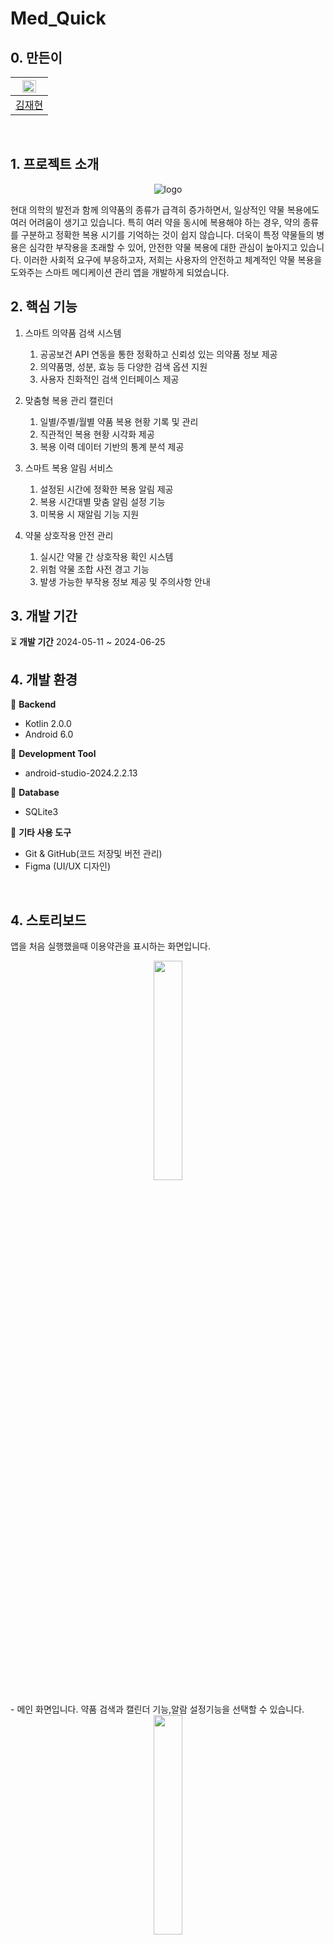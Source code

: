 # Med_Quick
## 0. 만든이
<div align="center">

| <img src="https://github.com/kod0406.png" width="70%"> |
| --- |
| [김재현](https://github.com/kod0406) |

</div>
<br>

## 1. 프로젝트 소개
<div align="center">
<img src="https://github.com/Capstone6/Med_Quick/assets/147029200/17446a8c-a168-486c-b8d5-9870f4f828ff" alt="logo">
</div>

현대 의학의 발전과 함께 의약품의 종류가 급격히 증가하면서, 일상적인 약물 복용에도 여러 어려움이 생기고 있습니다. 특히 여러 약을 동시에 복용해야 하는 경우, 약의 종류를 구분하고 정확한 복용 시기를 기억하는 것이 쉽지 않습니다. 더욱이 특정 약물들의 병용은 심각한 부작용을 초래할 수 있어, 안전한 약물 복용에 대한 관심이 높아지고 있습니다.
이러한 사회적 요구에 부응하고자, 저희는 사용자의 안전하고 체계적인 약물 복용을 도와주는 스마트 메디케이션 관리 앱을 개발하게 되었습니다.
<br>
## 2. 핵심 기능
1. 스마트 의약품 검색 시스템
    1. 공공보건 API 연동을 통한 정확하고 신뢰성 있는 의약품 정보 제공
    2. 의약품명, 성분, 효능 등 다양한 검색 옵션 지원
    3. 사용자 친화적인 검색 인터페이스 제공

2. 맞춤형 복용 관리 캘린더
    1. 일별/주별/월별 약품 복용 현황 기록 및 관리
    2. 직관적인 복용 현황 시각화 제공
    3. 복용 이력 데이터 기반의 통계 분석 제공

3. 스마트 복용 알림 서비스
    1. 설정된 시간에 정확한 복용 알림 제공
    2. 복용 시간대별 맞춤 알림 설정 기능
    3. 미복용 시 재알림 기능 지원

4. 약물 상호작용 안전 관리
    1. 실시간 약물 간 상호작용 확인 시스템
    2. 위험 약물 조합 사전 경고 기능
    3. 발생 가능한 부작용 정보 제공 및 주의사항 안내

## 3. 개발 기간
⏳ **개발 기간** 
2024-05-11 ~ 2024-06-25

## 4. 개발 환경  

📌 **Backend**  
- Kotlin 2.0.0
- Android 6.0

📌 **Development Tool**  
- android-studio-2024.2.2.13

📌 **Database**  
- SQLite3

📌 **기타 사용 도구**  
- Git & GitHub(코드 저장및 버전 관리)  
- Figma (UI/UX 디자인)

<br>

## 4. 스토리보드

앱을 처음 실행했을때 이용약관을 표시하는 화면입니다.
<div align="center">
<img src="https://github.com/user-attachments/assets/2ffa2d70-eec3-412e-a050-acb60da490a0" width="30%">
</div>
<br>
- 메인 화면입니다. 약품 검색과 캘린더 기능,알람 설정기능을 선택할 수 있습니다.

<div align="center">
<img src="https://github.com/user-attachments/assets/083c1436-835a-4991-a2cb-b3e261ebd5a8" width="30%">
</div>
<br>
- 약품 검색 화면입니다. 원하는 약품을 검색할 수 있습니다.

<div align="center">
<img src="https://github.com/user-attachments/assets/49cc6490-edae-40a9-a1b3-6385884b0da6" width="30%">
</div>
<br>
- 공공보건 API를 통해 의약품 정보를 검색할 수 있습니다.

<div align="center">
<img src="https://github.com/user-attachments/assets/9b146dde-3379-46e0-9f1b-a40f454f508f" width="30%">
</div>
<br>
- 검색한 약품의 상세 정보를 확인할 수 있습니다.

<div align="center">
<img src="https://github.com/user-attachments/assets/dcf314ac-28d7-47d5-957a-4e2a740d4767" width="30%">
</div>
<br>
- 캘린더 화면입니다. 약품 복용 일정을 관리할 수 있습니다.

<div align="center">
<img src="https://github.com/user-attachments/assets/690fbf35-d406-4ca3-a9d9-356400e3c71d" width="30%">
</div>
<br>
- 약품을 추가하고, 캘린더에 복약 표시를 하면 메인화면에 적용되어 나타납니다.

<div align="center">
<img src="https://github.com/user-attachments/assets/4c2992ed-0aea-4e7b-a486-85dd53046a4f" width="30%">
</div>
<br>
- 알림 설정 화면입니다.

<div align="center">
<img src="https://github.com/user-attachments/assets/3251f8bb-646b-462e-b626-50ba6115203e" width="30%">
</div>
<br>
- 등록된 알람을 수정,삭제가 가능한 알람 메인화면입니다.

<div align="center">
<img src="https://github.com/user-attachments/assets/18436b67-1ea6-44fe-86fa-d2c36973debf" width="30%">
</div>
